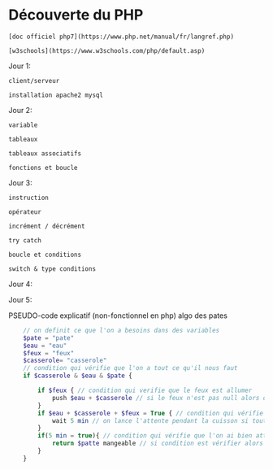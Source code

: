 # Découverte du PHP

    [doc officiel php7](https://www.php.net/manual/fr/langref.php)

    [w3schools](https://www.w3schools.com/php/default.asp)

Jour 1:
    
    client/serveur
    
    installation apache2 mysql
      
    
Jour 2:
    
    variable
    
    tableaux
    
    tableaux associatifs
    
    fonctions et boucle 
    
Jour 3:
    
    instruction
    
    opérateur
    
    incrément / décrément
    
    try catch
    
    boucle et conditions
    
    switch & type conditions

Jour 4:


Jour 5:



PSEUDO-code explicatif (non-fonctionnel en php) algo des pates

```php
    // on definit ce que l'on a besoins dans des variables
    $pate = "pate"
    $eau = "eau"
    $feux = "feux"
    $casserole= "casserole"
    // condition qui vérifie que l'on a tout ce qu'il nous faut 
    if $casserole & $eau & $pate {

        if $feux { // condition qui verifie que le feux est allumer
            push $eau + $casserole // si le feux n'est pas null alors on y ajoute l'eau dans la casserole sur le feux 
        }
        if $eau + $casserole + $feux = True { // condition qui vérifie que toute les conditions sont reunis
            wait 5 min // on lance l'attente pendant la cuisson si tout est bon jusque la 
        }
        if(5 min = true){ // condition qui vérifie que l'on ai bien attendu
            return $patte mangeable // si condition est vérifier alors on retourne le résultat: des pattes qui se mange
        }
    }
```
